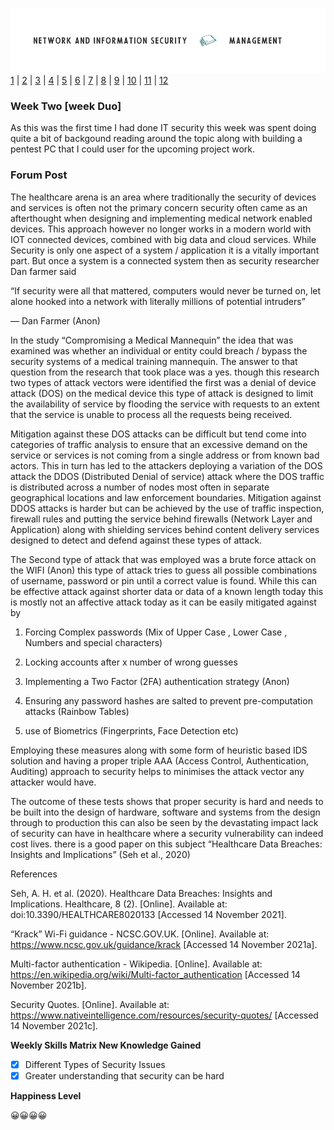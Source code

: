![Logo](Images/PCOM7E.png)
[1](/MyPortfolio/PCOM7E/Unit01.html) | [2](/MyPortfolio/PCOM7E/Unit02.html) | [3](/MyPortfolio/PCOM7E/Unit03.html) | [4](/MyPortfolio/PCOM7E/Unit04.html) | [5](/MyPortfolio/PCOM7E/Unit05.html) | [6](/MyPortfolio/PCOM7E/Unit06.html) | [7](/MyPortfolio/PCOM7E/Unit07.html) | [8](/MyPortfolio/PCOM7E/Unit08.html) | [9](/MyPortfolio/PCOM7E/Unit09.html) | [10](/MyPortfolio/PCOM7E/Unit10.html) | [11](/MyPortfolio/PCOM7E/Unit11.html) | [12](/MyPortfolio/PCOM7E/Unit12.html)
### Week Two [week Duo]
As this was the first time I had done IT security this week was spent doing quite a bit of backgound reading around the topic along with building a pentest PC that I could user for the upcoming project work.

### Forum Post ###
The healthcare arena is an area where traditionally the security of devices and services is often not the primary concern security often came as an afterthought when designing and implementing medical network enabled devices. This approach however no longer works in a modern world with IOT connected devices, combined with big data and cloud services. While Security is only one aspect of a system / application it is a vitally important part. But once a system is a connected system then as security researcher Dan farmer said

 “If security were all that mattered, computers would never be turned on, let alone hooked into a network with literally millions of potential intruders”

― Dan Farmer (Anon)

In the study “Compromising a Medical Mannequin” the idea that was examined was whether an individual or entity could breach / bypass the security systems of a medical training mannequin. The answer to that question from the research that took place was a yes. though this research two types of attack vectors were identified the first was a denial of device attack (DOS) on the medical device this type of attack is designed to limit the availability of service by flooding the service with requests to an extent that the service is unable to process all the requests being received.

Mitigation against these DOS attacks can be difficult but tend come into categories of traffic analysis to ensure that an excessive demand on the service or services is not coming from a single address or from known bad actors. This in turn has led to the attackers deploying a variation of the DOS attack the DDOS (Distributed Denial of service) attack where the DOS traffic is distributed across a number of nodes most often in separate geographical locations and law enforcement boundaries. Mitigation against DDOS attacks is harder but can be achieved by the use of traffic inspection, firewall rules and putting the service behind firewalls (Network Layer and Application) along with shielding services behind content delivery services designed to detect and defend against these types of attack.

The Second type of attack that was employed was a brute force attack on the WIFI (Anon) this type of attack tries to guess all possible combinations of username, password or pin until a correct value is found. While this can be effective attack against shorter data or data of a known length today this is mostly not an affective attack today as it can be easily mitigated against by

1.    Forcing Complex passwords (Mix of Upper Case , Lower Case , Numbers and special characters)

2.    Locking accounts after x number of wrong guesses

3.    Implementing a Two Factor (2FA) authentication strategy (Anon)

4.    Ensuring any password hashes are salted to prevent pre-computation attacks (Rainbow Tables)

5.    use of Biometrics (Fingerprints, Face Detection etc)

Employing these measures along with some form of heuristic based IDS solution and having a proper triple AAA (Access Control, Authentication, Auditing) approach to security helps to minimises the attack vector any attacker would have.

The outcome of these tests shows that proper security is hard and needs to be built into the design of hardware, software and systems from the design through to production this can also be seen by the devastating impact lack of security can have in healthcare where a security vulnerability can indeed cost lives. there is a good paper on this subject “Healthcare Data Breaches: Insights and Implications” (Seh et al., 2020)

References 

 Seh, A. H. et al. (2020). Healthcare Data Breaches: Insights and Implications. Healthcare, 8 (2). [Online]. Available at: doi:10.3390/HEALTHCARE8020133 [Accessed 14 November 2021].

“Krack” Wi-Fi guidance - NCSC.GOV.UK. [Online]. Available at: https://www.ncsc.gov.uk/guidance/krack [Accessed 14 November 2021a].

Multi-factor authentication - Wikipedia. [Online]. Available at: https://en.wikipedia.org/wiki/Multi-factor_authentication [Accessed 14 November 2021b].

Security Quotes. [Online]. Available at: https://www.nativeintelligence.com/resources/security-quotes/ [Accessed 14 November 2021c].

**Weekly Skills Matrix New Knowledge Gained**

- [x] Different Types of Security Issues
- [X] Greater understanding that security can be hard

**Happiness Level**

😀😀😀😀
